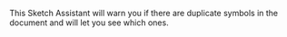 This Sketch Assistant will warn you if there are duplicate symbols in the document and will let you
see which ones.
